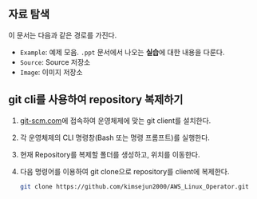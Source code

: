 ## 자료 탐색
이 문서는 다음과 같은 경로를 가진다.
- `Example`: 예제 모음. `.ppt` 문서에서 나오는 **실습**에 대한 내용을 다룬다.
- `Source`: Source 저장소
- `Image`: 이미지 저장소

## git cli를 사용하여 repository 복제하기
1. [git-scm.com](https://git-scm.com/downloads)에 접속하여 운영체제에 맞는 git client를 설치한다.

2. 각 운영체제의 CLI 명령창(Bash 또는 명령 프롬프트)를 실행한다.

3. 현재 Repository를 복제할 폴더를 생성하고, 위치를 이동한다.

4. 다음 명령어를 이용하여 git clone으로 repository를 client에 복제한다.
    ```bash
    git clone https://github.com/kimsejun2000/AWS_Linux_Operator.git
    ```
